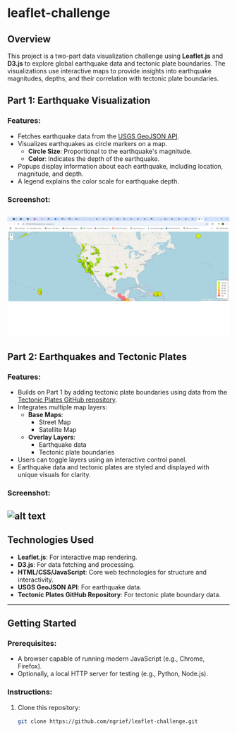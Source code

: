 # leaflet-challenge

## Overview

This project is a two-part data visualization challenge using **Leaflet.js** and **D3.js** to explore global earthquake data and tectonic plate boundaries. The visualizations use interactive maps to provide insights into earthquake magnitudes, depths, and their correlation with tectonic plate boundaries.

## Part 1: Earthquake Visualization

### Features:
- Fetches earthquake data from the [USGS GeoJSON API](https://earthquake.usgs.gov/earthquakes/feed/v1.0/geojson.php).
- Visualizes earthquakes as circle markers on a map.
  - **Circle Size**: Proportional to the earthquake's magnitude.
  - **Color**: Indicates the depth of the earthquake.
- Popups display information about each earthquake, including location, magnitude, and depth.
- A legend explains the color scale for earthquake depth.

### Screenshot:
![alt text](pic.png)
---
## Part 2: Earthquakes and Tectonic Plates

### Features:
- Builds on Part 1 by adding tectonic plate boundaries using data from the [Tectonic Plates GitHub repository](https://github.com/fraxen/tectonicplates).
- Integrates multiple map layers:
  - **Base Maps**:
    - Street Map
    - Satellite Map
  - **Overlay Layers**:
    - Earthquake data
    - Tectonic plate boundaries
- Users can toggle layers using an interactive control panel.
- Earthquake data and tectonic plates are styled and displayed with unique visuals for clarity.

### Screenshot:
![alt text](image-1.png)
---

## Technologies Used

- **Leaflet.js**: For interactive map rendering.
- **D3.js**: For data fetching and processing.
- **HTML/CSS/JavaScript**: Core web technologies for structure and interactivity.
- **USGS GeoJSON API**: For earthquake data.
- **Tectonic Plates GitHub Repository**: For tectonic plate boundary data.

---

## Getting Started

### Prerequisites:
- A browser capable of running modern JavaScript (e.g., Chrome, Firefox).
- Optionally, a local HTTP server for testing (e.g., Python, Node.js).

### Instructions:

1. Clone this repository:
   ```bash
   git clone https://github.com/ngrief/leaflet-challenge.git

